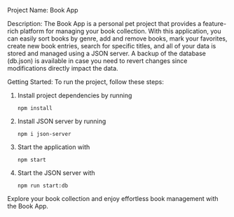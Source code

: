 Project Name: Book App

Description:
The Book App is a personal pet project that provides a feature-rich platform for managing your book collection. With this application, you can easily sort books by genre, add and remove books, mark your favorites, create new book entries, search for specific titles, and all of your data is stored and managed using a JSON server. A backup of the database (db.json) is available in case you need to revert changes since modifications directly impact the data.

Getting Started:
To run the project, follow these steps:

1. Install project dependencies by running
   
   ```
   npm install
   ```
   
2. Install JSON server by running
   
   ```
   npm i json-server
   ```
   
3. Start the application with
   
   ```
   npm start
   ```
   
4. Start the JSON server with
   
   ```
   npm run start:db
   ```

Explore your book collection and enjoy effortless book management with the Book App.

